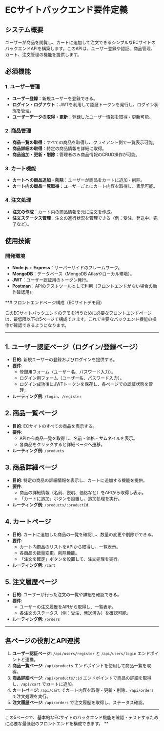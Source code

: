 # ECサイトバックエンド要件定義

## システム概要
ユーザーが商品を閲覧し、カートに追加して注文できるシンプルなECサイトのバックエンドAPIを構築します。このAPIは、ユーザー登録や認証、商品管理、カート、注文管理の機能を提供します。

## 必須機能

### 1. ユーザー管理
- **ユーザー登録**：新規ユーザーを登録できる。
- **ログイン・ログアウト**：JWTを利用して認証トークンを発行し、ログイン状態を管理。
- **ユーザーデータの取得・更新**：登録したユーザー情報を取得・更新可能。

### 2. 商品管理
- **商品一覧の取得**：すべての商品を取得し、クライアント側で一覧表示可能。
- **商品詳細の取得**：特定の商品情報を詳細に取得。
- **商品追加・更新・削除**：管理者のみ商品情報のCRUD操作が可能。

### 3. カート機能
- **カートへの商品追加・削除**：ユーザーが商品をカートに追加・削除。
- **カート内の商品一覧取得**：ユーザーごとにカート内容を取得し、表示可能。

### 4. 注文処理
- **注文の作成**：カート内の商品情報を元に注文を作成。
- **注文ステータス管理**：注文の進行状況を管理できる（例：受注、発送中、完了など）。

## 使用技術

### 開発環境
- **Node.js + Express**：サーバーサイドのフレームワーク。
- **MongoDB**：データベース（MongoDB Atlasやローカル環境）。
- **JWT**：ユーザー認証用のトークン発行。
- **Postman**：APIのテストツールとして利用（フロントエンドがない場合の動作確認用）。

**# フロントエンドページ構成（ECサイトデモ用）

このECサイトバックエンドのデモを行うために必要なフロントエンドページは、最低限以下の5ページで構成できます。これで主要なバックエンド機能の操作が確認できるようになります。

---

## 1. ユーザー認証ページ（ログイン/登録ページ）

- **目的**: 新規ユーザーの登録およびログインを提供する。
- **要件**: 
  - 登録用フォーム（ユーザー名、パスワード入力）。
  - ログイン用フォーム（ユーザー名、パスワード入力）。
  - ログイン成功後にJWTトークンを保存し、各ページでの認証状態を管理。
- **ルーティング例**: `/login`、`/register`

## 2. 商品一覧ページ

- **目的**: ECサイトのすべての商品を表示する。
- **要件**: 
  - APIから商品一覧を取得し、名前・価格・サムネイルを表示。
  - 各商品をクリックすると詳細ページへ遷移。
- **ルーティング例**: `/products`

## 3. 商品詳細ページ

- **目的**: 特定の商品の詳細情報を表示し、カートに追加する機能を提供。
- **要件**: 
  - 商品の詳細情報（名前、説明、価格など）をAPIから取得し表示。
  - 「カートに追加」ボタンを設置し、追加処理を実行。
- **ルーティング例**: `/products/:productId`

## 4. カートページ

- **目的**: カートに追加した商品の一覧を確認し、数量の変更や削除ができる。
- **要件**: 
  - カート内商品のリストをAPIから取得し、一覧表示。
  - 各商品の数量変更、削除機能。
  - 「注文を確定」ボタンを設置して、注文処理を実行。
- **ルーティング例**: `/cart`

## 5. 注文履歴ページ

- **目的**: ユーザーが行った注文の一覧や詳細を確認できる。
- **要件**: 
  - ユーザーの注文履歴をAPIから取得し、一覧表示。
  - 各注文のステータス（例：受注、発送済み）を確認可能。
- **ルーティング例**: `/orders`

---

## 各ページの役割とAPI連携

1. **ユーザー認証ページ**: `/api/users/register` と `/api/users/login` エンドポイントと連携。
2. **商品一覧ページ**: `/api/products` エンドポイントを使用して商品一覧を取得。
3. **商品詳細ページ**: `/api/products/:id` エンドポイントで商品の詳細を取得し、`/api/cart` でカートに追加。
4. **カートページ**: `/api/cart` でカート内容を取得・更新・削除、`/api/orders` で注文処理を実行。
5. **注文履歴ページ**: `/api/orders` で注文履歴を取得し、ステータス確認。

---

この5ページで、基本的なECサイトのバックエンド機能を確認・テストするために必要な最低限のフロントエンドを構成できます。
**
